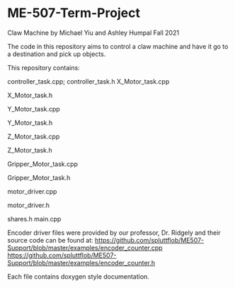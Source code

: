 # ME-507-Term-Project
Claw Machine by
Michael Yiu and Ashley Humpal
Fall 2021

The code in this repository aims to control a claw machine and have it go to a destination and pick up objects.

This repository contains:

controller_task.cpp;
controller_task.h
X_Motor_task.cpp

X_Motor_task.h

Y_Motor_task.cpp

Y_Motor_task.h

Z_Motor_task.cpp

Z_Motor_task.h

Gripper_Motor_task.cpp

Gripper_Motor_task.h

motor_driver.cpp

motor_driver.h

shares.h
main.cpp

Encoder driver files were provided by our professor, Dr. Ridgely and their source code can be found at:
https://github.com/spluttflob/ME507-Support/blob/master/examples/encoder_counter.cpp
https://github.com/spluttflob/ME507-Support/blob/master/examples/encoder_counter.h

Each file contains doxygen style documentation.
